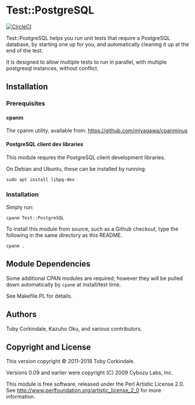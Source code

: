 # Test::PostgreSQL

[![CircleCI](https://circleci.com/gh/TJC/Test-postgresql/tree/master.svg?style=svg)](https://circleci.com/gh/TJC/Test-postgresql/tree/master)

Test::PostgreSQL helps you run unit tests that require a PostgreSQL database,
by starting one up for you, and automatically cleaning it up at the end of
the test.

It is designed to allow multiple tests to run in parallel, with multiple
postgresql instances, without conflict.

## Installation

### Prerequisites

#### cpanm

The cpanm utility, available from: https://github.com/miyagawa/cpanminus

#### PostgreSQL client dev libraries

This module requres the PostgreSQL client development libraries.

On Debian and Ubuntu, these can be installed by running:

`sudo apt install libpq-dev`

### Installation

Simply run:

`cpanm Test::PostgreSQL`

To install this module from source, such as a Github checkout,
type the following in the same directory as this README.

`cpanm .`

Module Dependencies
-------------------

Some additional CPAN modules are required; however they will be pulled
down automatically by `cpanm` at install/test time.

See Makefile.PL for details.

Authors
-------

Toby Corkindale, Kazuho Oku, and various contributors.

Copyright and License
---------------------

This version copyright © 2011-2018 Toby Corkindale.

Versions 0.09 and earlier were copyright (C) 2009 Cybozu Labs, Inc.

This module is free software, released under the Perl Artistic License 2.0.
See http://www.perlfoundation.org/artistic_license_2_0 for more information.


